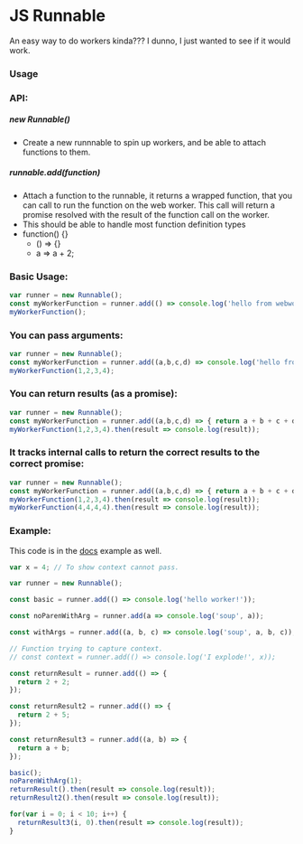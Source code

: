 # JS Runnable

An easy way to do workers kinda??? I dunno, I just wanted to see if it would work.

### Usage

### API:
##### new Runnable()
- Create a new runnnable to spin up workers, and be able to attach functions to them.

##### runnable.add(function)
* Attach a function to the runnable, it returns a wrapped function, that you can call to run the function on the web worker. This call will return a promise resolved with the result of the function call on the worker.
* This should be able to handle most function definition types
* function() {}
  * () => {}
  * a => a + 2;

### Basic Usage: 
```javascript
var runner = new Runnable();
const myWorkerFunction = runner.add(() => console.log('hello from webworker'));
myWorkerFunction();
```

### You can pass arguments:
```javascript
var runner = new Runnable();
const myWorkerFunction = runner.add((a,b,c,d) => console.log('hello from webworker', a, b, c, d));
myWorkerFunction(1,2,3,4);
```

### You can return results (as a promise):
```javascript
var runner = new Runnable();
const myWorkerFunction = runner.add((a,b,c,d) => { return a + b + c + d; });
myWorkerFunction(1,2,3,4).then(result => console.log(result));
```

### It tracks internal calls to return the correct results to the correct promise:
```javascript
var runner = new Runnable();
const myWorkerFunction = runner.add((a,b,c,d) => { return a + b + c + d; });
myWorkerFunction(1,2,3,4).then(result => console.log(result));
myWorkerFunction(4,4,4,4).then(result => console.log(result));
```

### Example:
This code is in the [docs](https://vantreeseba.github.io/jsrunnable/) example as well.

```javascript
var x = 4; // To show context cannot pass.

var runner = new Runnable();

const basic = runner.add(() => console.log('hello worker!'));

const noParenWithArg = runner.add(a => console.log('soup', a));

const withArgs = runner.add((a, b, c) => console.log('soup', a, b, c));

// Function trying to capture context.
// const context = runner.add(() => console.log('I explode!', x));

const returnResult = runner.add(() => {
  return 2 + 2;
});

const returnResult2 = runner.add(() => {
  return 2 + 5;
});

const returnResult3 = runner.add((a, b) => {
  return a + b;
});

basic();
noParenWithArg(1);
returnResult().then(result => console.log(result));
returnResult2().then(result => console.log(result));

for(var i = 0; i < 10; i++) {
  returnResult3(i, 0).then(result => console.log(result));
}
```
